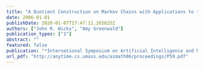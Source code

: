```yaml
---
title: "A Quotient Construction on Markov Chains with Applications to the Theory of Generalized Simulated Annealing"
date: 2006-01-01
publishDate: 2020-01-07T17:47:11.265825Z
authors: ["John R. Wicks", "Amy Greenwald"]
publication_types: ["1"]
abstract: ""
featured: false
publication: "*International Symposium on Artificial Intelligence and Mathematics, ISAIM 2006, Fort Lauderdale, Florida, USA, January 4-6, 2006*"
url_pdf: "http://anytime.cs.umass.edu/aimath06/proceedings/P59.pdf"
---
```


